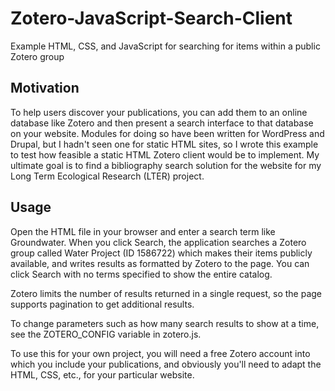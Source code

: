 # Zotero-JavaScript-Search-Client
Example HTML, CSS, and JavaScript for searching for items within a public Zotero group

## Motivation

To help users discover your publications, you can add them to an online database like Zotero and then present a search interface to that database on your website. Modules for doing so have been written for WordPress and Drupal, but I hadn't seen one for static HTML sites, so I wrote this example to test how feasible a static HTML Zotero client would be to implement. My ultimate goal is to find a bibliography search solution for the website for my Long Term Ecological Research (LTER) project.

## Usage

Open the HTML file in your browser and enter a search term like Groundwater. When you click Search, the application searches a Zotero group called Water Project (ID 1586722) which makes their items publicly available, and writes results as formatted by Zotero to the page. You can click Search with no terms specified to show the entire catalog.

Zotero limits the number of results returned in a single request, so the page supports pagination to get additional results.

To change parameters such as how many search results to show at a time, see the ZOTERO_CONFIG variable in zotero.js.

To use this for your own project, you will need a free Zotero account into which you include your publications, and obviously you'll need to adapt the HTML, CSS, etc., for your particular website.
